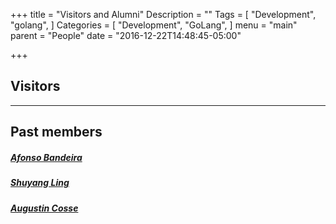 +++
title = "Visitors and Alumni"
Description = ""
Tags = [
  "Development",
  "golang",
]
Categories = [
  "Development",
  "GoLang",
]
menu = "main"
parent = "People"
date = "2016-12-22T14:48:45-05:00"

+++

## Visitors

---
## Past members

##### [Afonso Bandeira](https://people.math.ethz.ch/~abandeira/)

##### [Shuyang Ling](https://shanghai.nyu.edu/academics/faculty/directory/shuyang-ling)

##### [Augustin Cosse](http://www.augustincosse.com/)


